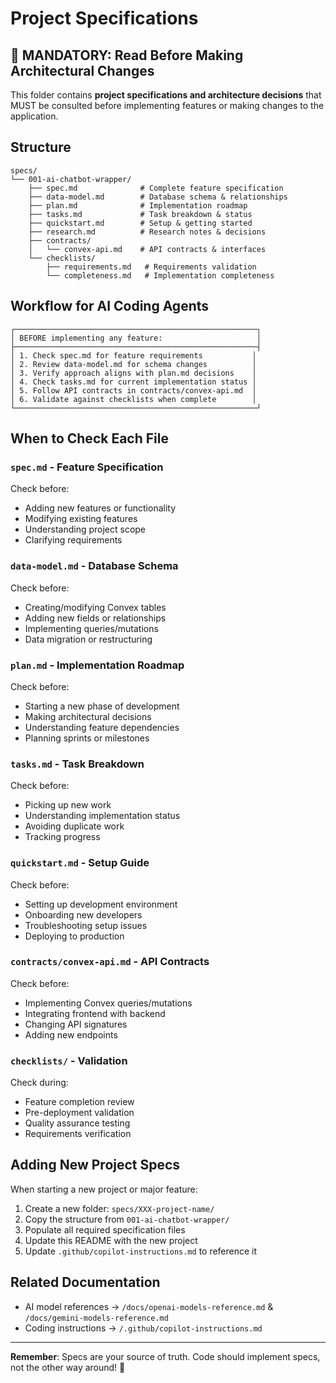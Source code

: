 # Project Specifications

## 🔴 MANDATORY: Read Before Making Architectural Changes

This folder contains **project specifications and architecture decisions** that MUST be consulted before implementing features or making changes to the application.

## Structure

```text
specs/
└── 001-ai-chatbot-wrapper/
    ├── spec.md              # Complete feature specification
    ├── data-model.md        # Database schema & relationships
    ├── plan.md              # Implementation roadmap
    ├── tasks.md             # Task breakdown & status
    ├── quickstart.md        # Setup & getting started
    ├── research.md          # Research notes & decisions
    ├── contracts/
    │   └── convex-api.md    # API contracts & interfaces
    └── checklists/
        ├── requirements.md   # Requirements validation
        └── completeness.md   # Implementation completeness
```

## Workflow for AI Coding Agents

```text
┌──────────────────────────────────────────────────────┐
│ BEFORE implementing any feature:                     │
├──────────────────────────────────────────────────────┤
│ 1. Check spec.md for feature requirements           │
│ 2. Review data-model.md for schema changes          │
│ 3. Verify approach aligns with plan.md decisions    │
│ 4. Check tasks.md for current implementation status │
│ 5. Follow API contracts in contracts/convex-api.md  │
│ 6. Validate against checklists when complete        │
└──────────────────────────────────────────────────────┘
```

## When to Check Each File

### `spec.md` - Feature Specification

Check before:

- Adding new features or functionality
- Modifying existing features
- Understanding project scope
- Clarifying requirements

### `data-model.md` - Database Schema

Check before:

- Creating/modifying Convex tables
- Adding new fields or relationships
- Implementing queries/mutations
- Data migration or restructuring

### `plan.md` - Implementation Roadmap

Check before:

- Starting a new phase of development
- Making architectural decisions
- Understanding feature dependencies
- Planning sprints or milestones

### `tasks.md` - Task Breakdown

Check before:

- Picking up new work
- Understanding implementation status
- Avoiding duplicate work
- Tracking progress

### `quickstart.md` - Setup Guide

Check before:

- Setting up development environment
- Onboarding new developers
- Troubleshooting setup issues
- Deploying to production

### `contracts/convex-api.md` - API Contracts

Check before:

- Implementing Convex queries/mutations
- Integrating frontend with backend
- Changing API signatures
- Adding new endpoints

### `checklists/` - Validation

Check during:

- Feature completion review
- Pre-deployment validation
- Quality assurance testing
- Requirements verification

## Adding New Project Specs

When starting a new project or major feature:

1. Create a new folder: `specs/XXX-project-name/`
2. Copy the structure from `001-ai-chatbot-wrapper/`
3. Populate all required specification files
4. Update this README with the new project
5. Update `.github/copilot-instructions.md` to reference it

## Related Documentation

- AI model references → `/docs/openai-models-reference.md` & `/docs/gemini-models-reference.md`
- Coding instructions → `/.github/copilot-instructions.md`

---

**Remember**: Specs are your source of truth. Code should implement specs, not the other way around! 📐
